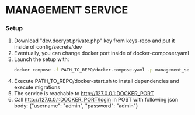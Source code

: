 # MANAGEMENT SERVICE

### Setup
1. Download "dev.decrypt.private.php" key from keys-repo and put it inside of config/secrets/dev
2. Eventually, you can change docker port inside of docker-composer.yaml 
3. Launch the setup with:
    ```sh
    docker compose -f PATH_TO_REPO/docker-compose.yaml -p management_service up -d
    ```
4. Execute PATH_TO_REPO/docker-start.sh to install dependencies and execute migrations 
5. The service is reachable to http://127.0.0.1:DOCKER_PORT
6. Call http://127.0.0.1:DOCKER_PORT/login in POST with following json body: {"username": "admin", "password": "admin"}